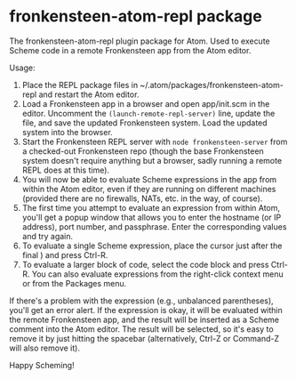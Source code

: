 # fronkensteen-atom-repl package

The fronkensteen-atom-repl plugin package for Atom. Used to execute Scheme code in a remote Fronkensteen app from the Atom editor.

Usage:

1. Place the REPL package files in ~/.atom/packages/fronkensteen-atom-repl and restart the Atom editor.
2. Load a Fronkensteen app in a browser and open app/init.scm in the editor. Uncomment the `(launch-remote-repl-server)` line, update the file, and save the updated Fronkensteen system. Load the updated system into the browser.
3. Start the Fronkensteen REPL server with `node fronkensteen-server` from a checked-out Fronkensteen repo (though the base Fronkensteen system doesn't require anything but a browser, sadly running a remote REPL does at this time).
4. You will now be able to evaluate Scheme expressions in the app from within the Atom editor, even if they are running on different machines (provided there are no firewalls, NATs, etc. in the way, of course).
5. The first time you attempt to evaluate an expression from within Atom, you'll get a popup window that allows you to enter the hostname (or IP address), port number, and passphrase. Enter the corresponding values and try again.
6. To evaluate a single Scheme expression, place the cursor just after the final ) and press Ctrl-R.
8. To evaluate a larger block of code, select the code block and press Ctrl-R. You can also evaluate expressions from the right-click context menu or from the Packages menu.

If there's a problem with the expression (e.g., unbalanced parentheses), you'll get an error alert. If the expression is okay, it will be evaluated within the remote Fronkensteen app, and the result will be inserted as a Scheme comment into the Atom editor. The result will be selected, so it's easy to remove it by just hitting the spacebar (alternatively, Ctrl-Z or Command-Z will also remove it).

Happy Scheming!
